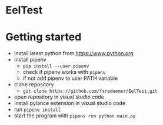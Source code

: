 # EelTest

# Getting started

* install latest python from https://www.python.org
* install pipenv
  * `pip install --user pipenv`
  * check if pipenv works with `pipenv`
  * if not add pipenv to user PATH variable
* clone repository
  * `git clone https://github.com/fxredeemer/EelTest.git`
* open repository in visual studio code
* install pylance extension in visual studio code
* run `pipenv install`
* start the program with `pipenv run python main.py`
